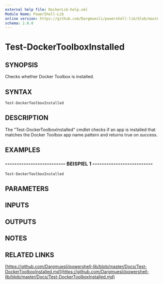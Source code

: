 ```yaml
---
external help file: DockerLib-help.xml
Module Name: PowerShell-Lib
online version: https://github.com/Dargmuesli/powershell-lib/blob/master/Docs/Test-DockerToolboxInstalled.md
schema: 2.0.0
---
```


# Test-DockerToolboxInstalled

## SYNOPSIS
Checks whether Docker Toolbox is installed.

## SYNTAX

```
Test-DockerToolboxInstalled
```

## DESCRIPTION
The "Test-DockerToolboxInstalled" cmdlet checks if an app is installed that matches the Docker Toolbox app name pattern and returns true on success.

## EXAMPLES

### -------------------------- BEISPIEL 1 --------------------------
```
Test-DockerToolboxInstalled
```

## PARAMETERS

## INPUTS

## OUTPUTS

## NOTES

## RELATED LINKS

[https://github.com/Dargmuesli/powershell-lib/blob/master/Docs/Test-DockerToolboxInstalled.md](https://github.com/Dargmuesli/powershell-lib/blob/master/Docs/Test-DockerToolboxInstalled.md)

